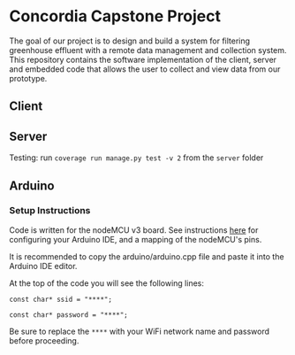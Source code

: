 # Concordia Capstone Project

The goal of our project is to design and build a system for filtering greenhouse effluent with a remote data management and collection system. This repository contains the software implementation of the client, server and embedded code that allows the user to collect and view data from our prototype.

## Client

## Server
Testing: run `coverage run manage.py test -v 2` from the `server` folder 

## Arduino

### Setup Instructions
Code is written for the nodeMCU v3 board. See instructions [here](https://www.instructables.com/Getting-Started-With-ESP8266LiLon-NodeMCU-V3Flashi/) for configuring your Arduino IDE, and a mapping of the nodeMCU's pins.

It is recommended to copy the arduino/arduino.cpp file and paste it into the Arduino IDE editor. 

At the top of the code you will see the following lines:

`const char* ssid = "****";`

`const char* password = "****";`

Be sure to replace the `****` with your WiFi network name and password before proceeding.